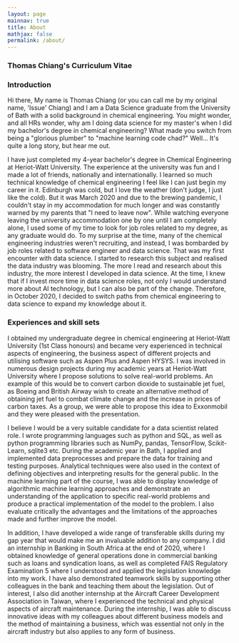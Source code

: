 ```yaml
---
layout: page
mainnav: true
title: About
mathjax: false
permalink: /about/
---
```


<!---
change contentid, content url, and metadata name.
-->

### Thomas Chiang's Curriculum Vitae


<div id="adobe-dc-view" style="width: 100%;"></div>
<script src="https://documentcloud.adobe.com/view-sdk/main.js"></script>
<script type="text/javascript">
	document.addEventListener("adobe_dc_view_sdk.ready", function(){ 
		var adobeDCView = new AdobeDC.View({clientId: "3e66a9482764407187a81a0bf601400a", divId: "adobe-dc-view"});
		adobeDCView.previewFile({
			content:{location: {url: "https://tomchiang30115.github.io/pdf/Thomas-Chiang-CV-DS.pdf"}},
			metaData:{fileName: "Thomas-Chiang-CV-DS.pdf"}
		}, {embedMode: "IN_LINE"});
	});
</script>

<!-- ### Certificates -->

<!---
change dir in certificates
-->

<!-- {% include image-gallery-rect.html folder="certificates/datacamp" %}

{% include image-gallery-rect.html folder="certificates/kaggle" %} -->

<!-- ### Published Papers

- Author:
- Co-Author:
	- [Hayes, J J C, E Kerins, J S Morgan et al. (2021)](https://arxiv.org/pdf/2103.12139.pdf) “TransitFit: an exoplanet transit fitting package
for multi-telescope datasets and its application to WASP-127 b, WASP-91 b, and WASP-126 b”, *arXiv*, 1–14. -->

### Introduction

Hi there, My name is Thomas Chiang (or you can call me by my original name, 'Issue' Chiang) and I am a Data Science graduate from the University of Bath with a solid background in chemical engineering.  You might wonder, and all HRs wonder, why am I doing data science for my master's when I did my bachelor's degree in chemical engineering? What made you switch from being a "glorious plumber" to "machine learning code chad?" Well... It's quite a long story, but hear me out.

I have just completed my 4-year bachelor's degree in Chemical Engineering at Heriot-Watt University. The experience at the university was fun and I made a lot of friends, nationally and internationally. I learned so much technical knowledge of chemical engineering I feel like I can just begin my career in it. Edinburgh was cold, but I love the weather (don't judge, I just like the cold). But it was March 2020 and due to the brewing pandemic, I couldn't stay in my accommodation for much longer and was constantly warned by my parents that "I need to leave now". While watching everyone leaving the university accommodation one by one until I am completely alone, I used some of my time to look for job roles related to my degree, as any graduate would do. To my surprise at the time, many of the chemical engineering industries weren't recruiting, and instead, I was bombarded by job roles related to software engineer and data science. That was my first encounter with data science. I started to research this subject and realised the data industry was blooming. The more I read and research about this industry, the more interest I developed in data science. At the time, I knew that if I invest more time in data science roles, not only I would understand more about AI technology, but I can also be part of the change. Therefore, in October 2020, I decided to switch paths from chemical engineering to data science to expand my knowledge about it.

### Experiences and skill sets

I obtained my undergraduate degree in chemical engineering at Heriot-Watt University (1st Class honours) and became very experienced in technical aspects of engineering, the business aspect of different projects and utilising software such as Aspen Plus and Aspen HYSYS. I was involved in numerous design projects during my academic years at Heriot-Watt University where I propose solutions to solve real-world problems. An example of this would be to convert carbon dioxide to sustainable jet fuel, as Boeing and British Airway wish to create an alternative method of obtaining jet fuel to combat climate change and the increase in prices of carbon taxes. As a group, we were able to propose this idea to Exxonmobil and they were pleased with the presentation.

I believe I would be a very suitable candidate for a data scientist related role. I wrote programming languages such as python and SQL, as well as python programming libraries such as NumPy, pandas, TensorFlow, Scikit-Learn, sqlite3 etc. During the academic year in Bath, I applied and implemented data preprocesses and prepare the data for training and testing purposes. Analytical techniques were also used in the context of defining objectives and interpreting results for the general public. In the machine learning part of the course, I was able to display knowledge of algorithmic machine learning approaches and demonstrate an understanding of the application to specific real-world problems and produce a practical implementation of the model to the problem. I also evaluate critically the advantages and the limitations of the approaches made and further improve the model. 

In addition, I have developed a wide range of transferable skills during my gap year that would make me an invaluable addition to any company. I did an internship in Banking in South Africa at the end of 2020, where I obtained knowledge of general operations done in commercial banking such as loans and syndication loans, as well as completed FAIS Regulatory Examination 5 where I understood and applied the legislation knowledge into my work. I have also demonstrated teamwork skills by supporting other colleagues in the bank and teaching them about the legislation. Out of interest, I also did another internship at the Aircraft Career Development Association in Taiwan, where I experienced the technical and physical aspects of aircraft maintenance. During the internship, I was able to discuss innovative ideas with my colleagues about different business models and the method of maintaining a business, which was essential not only in the aircraft industry but also applies to any form of business. 

<!-- Before I started academic study I used to run a game server for *Ultima Online*, primarily written in <span style="font-family:monospace;">C++</span>. As such, the server was highly customisable, and with the source code from another server I painfully merged two incompatible SVN’s together to create one. Just by comparison alone I was able to get used to the logic and constructs that formed the language. Browsing through the many lines of code and merging was a very slow process, but it allowed me understand slightly different methods of doing things. It was almost like learning through reverse engineering. I like to follow the concept of learning by doing. Of note, I took interest in the AI constructs and pathing algorithms adopted, to try and create realistic npcs to fill the world.

My undergraduate studies primarily focused on *Mathematics* in its purest form, to which I supplemented this by taking extra modules from *Physics* to practice application. In my last year I took a formal <span style="font-family:monospace;">C++</span> course to take what I had learned from my game server days and apply it to what I had learned through undergraduate study. Suddenly very nasty equations were efficiently solved! I think data analysis in this aspect fascinates me. My dissertation project involved the inter-facial perturbations of a spherical bubble, to which an approximate formula was derived. As with most fluid dynamics problems, the solution requires numerical analysis. I was able to apply my previous knowledge and reverse engineering from before using the many libraries and pseudo code available.

My most recent foray into applying programming language is in the field of *Astrophysics*. This required extreme care in the handling and use of very large data sets, extracting the precise information needed and filtering such data through a pipeline. Specifically, I worked in exoplanet research, fitting [light curves](https://youtu.be/vLh9KWns9gE){:.lightbox} (time-series data) to improve on the data sets already proven to exist. The hope is that with a greater sensitivity, more interesting and varied data will provide sightings of [exomoons](https://youtu.be/3Ma1xLz1Asw){:.lightbox}. In this field I have written a a self-contained *python* EDA pipeline called [firefly](https://github.com/sourestdeeds/firefly), which uses a transit fitting program called [TransitFit](https://github.com/joshjchayes/TransitFit). Its capable of fitting [TESS](https://youtu.be/Q4KjvPIbgMI){:.lightbox} lightcurves with a [nested sampling](https://github.com/joshspeagle/dynesty) routine, using a *Bayesian* machine learning approach. In the future I hope to expand the functionality by allowing simultaneous fitting of multiple space based and ground based telescopes. -->

<!-- ### Instagram -->

<!-- {% include instagram.html username="ihsiu_chiang" %} -->
